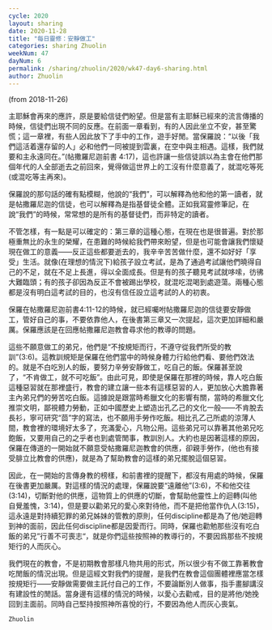 ```yaml
---
cycle: 2020
layout: sharing
date: 2020-11-28
title: "每日靈修：安靜做工"
categories: sharing Zhuolin
weekNum: 47
dayNum: 6
permalink: /sharing/zhuolin/2020/wk47-day6-sharing.html
author: Zhuolin
---
```

(from 2018-11-26)

主耶穌會再來的應許，原是要給信徒們盼望。但是當有主耶穌已經來的流言傳播的時候，信徒們出現不同的反應。在前面一章看到，有的人因此坐立不安，甚至驚慌；這一章裡，有些人因此放下了手中的工作，遊手好閒。當保羅說：“以後「我們這活着還存留的人」必和他們一同被提到雲裏，在空中與主相遇。這樣，我們就要和主永遠同在。”(帖撒羅尼迦前書 4:17)，這也許讓一些信徒誤以為主會在他們那個年代的人全部逝去之前回來，覺得做這世界上的工沒有什麼意義了，就混吃等死(或混吃等主再來)。  

保羅說的那句話的確有點模糊，他說的“我們”，可以解釋為他和他的第一讀者，就是帖撒羅尼迦的信徒，也可以解釋為是指基督徒全體。正如我寫靈修筆記，在說“我們”的時候，常常想的是所有的基督徒們，而非特定的讀者。  

不管怎樣，有一點是可以確定的：第三章的這種心態，在現在也是很普遍。對於那極重無比的永生的榮耀，在患難的時候給我們帶來盼望，但是也可能會讓我們懷疑現在做工的意義——反正這些都要逝去的，我辛辛苦苦做什麼，還不如好好「享受」生活。就像(在理想的情況下)給孩子設立考試，是為了通過考試讓他們曉得自己的不足，就在不足上長進，得以全面成長。但是有的孩子聽見考試就哆嗦，彷彿大難臨頭；有的孩子卻因為反正不會被踢出學校，就混吃混喝到處遊蕩。兩種心態都是沒有明白這考試的目的，也沒有信任設立這考試的人的初衷。  

保羅在帖撒羅尼迦前書4:11-12的時候，就已經囑咐帖撒羅尼迦的信徒要安靜做工，管好自己的事，不要依靠他人，在後書第三章又一次提起，這次更加詳細和嚴厲。保羅應該是在回應帖撒羅尼迦教會尋求他的教導的問題。  

這些不願意做工的弟兄，他們是“不按規矩而行，不遵守從我們所受的教訓”(3:6)。這教訓規矩是保羅在他們當中的時候身體力行給他們看、要他們效法的。就是不白吃別人的飯，要努力辛勞安靜做工，吃自己的飯。保羅甚至說了，“不肯做工，就不可吃飯”。由此可見，即使是保羅在那裡的時候，靠人吃白飯這種惡習就在那裡盛行，教會的建立讓一些本有這樣惡習的人，更加放心大膽靠著主內弟兄們的勞苦吃白飯。這據說是跟當時希臘文化的影響有關，當時的希臘文化推崇文明，鄙視體力勞動，正如中國歷史上塑造出孔乙己的文化一般——不肯脫去長衫，寧可研究“茴”字的寫法，也不願用手勞作吃飯。相比孔乙己所處的涼薄人間，教會裡的環境好太多了，充滿愛心，凡物公用。這些弟兄可以靠著其他弟兄吃飽飯，又要用自己的之乎者也到處管閒事，教訓別人。大約也是因著這樣的原因，保羅在傳道的一開始就不願意受帖撒羅尼迦教會的供應，卻親手勞作，(他也有接受腓立比教會的供應)，就是為了幫助教會的這樣的弟兄擺脫這個惡習。  

因此，在一開始的言傳身教的榜樣，和前書裡的提醒下，都沒有用處的時候，保羅在後書更加嚴厲。對這樣的情況的處理，保羅說要“遠離他”(3:6)，不和他交往(3:14)，切斷對他的供應，這物質上的供應的切斷，會幫助他靈性上的迴轉(叫他自覺羞愧，3:14)，但是要以勸弟兄的愛心來對待他，而不是把他當作仇人(3:15)，這永遠是對持續犯罪的弟兄姊妹的管教的原則，任何discipline都是為了他/她迴轉到神的面前，因此任何discipline都是因愛而行。同時，保羅也勸勉那些沒有吃白飯的弟兄”行善不可喪志“，就是你們這些按照神的教導行的，不要因爲那些不按規矩行的人而灰心。  

我們現在的教會，不是初期教會那樣凡物共用的形式，所以很少有不做工靠著教會吃閒飯的情況出現。但是這經文對我們的提醒，是我們在教會這個團體裡應當怎樣按規矩行——安靜做需要做主託付自己的工作，不要論斷別人做事，指手畫腳講沒有建設性的閒話。當身邊有這樣的情況的時候，以愛心去勸戒，目的是將他/她挽回到主面前。同時自己堅持按照神所喜悅的行，不要因為他人而灰心喪氣。  

`Zhuolin`  

